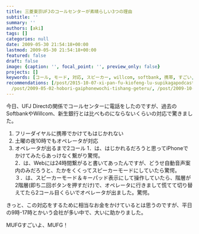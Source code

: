 ```yaml
---
title: 三菱東京UFJのコールセンターが素晴らしい3つの理由
subtitle: ''
summary: ''
authors: [aki]
tags: []
categories: null
date: 2009-05-30 21:54:18+00:00
lastmod: 2009-05-30 21:54:18+00:00
featured: false
draft: false
image: {caption: '', focal_point: '', preview_only: false}
projects: []
keywords: [コール, モード, 対応, スピーカー, willcom, softbank, 携帯, すごい, 表示, 操作]
recommendations: [/post/2015-10-07-xi-pan-fu-kiofeng-lu-supikagapodcastwen-kunonisugoibian-li/,
  /post/2009-05-02-hobori-gaiphonewochi-tishang-geteru/, /post/2009-10-27-itunomanika-wptouchgadao-ru-sareteita/]
---
```

今日、UFJ Directの関係でコールセンターに電話をしたのですが、過去のSoftbankやWillcom、新生銀行とは比べものにならないくらいの対応で驚きました。

1. フリーダイヤルに携帯でかけてもはじかれない
2. 土曜の夜10時でもオペレータが対応
3. オペレータが出るまで2コール
1．は、はじかれるだろうと思ってiPhoneでかけてみたらあっけなく繋がり驚愕。  
2．は、Webには24時間繋がると書いてあったんですが、どうせ自動音声案内のみだろうと、たかをくくってスピーカーモードにしていたら驚愕。  
３．は、スピーカーモード＆キーパッド表示にして操作していたら、階層が2階層(即ち二回ボタンを押すだけ)で、オペレータに行きまして慌てて切り替えてたら2コール目くらいでオペレータが出ました。驚愕。

きっと、この対応をするために相当なお金をかけているとは思うのですが、平日の9時-17時とかいう会社が多い中で、大いに助かりました。

MUFGすごいよ、MUFG！


